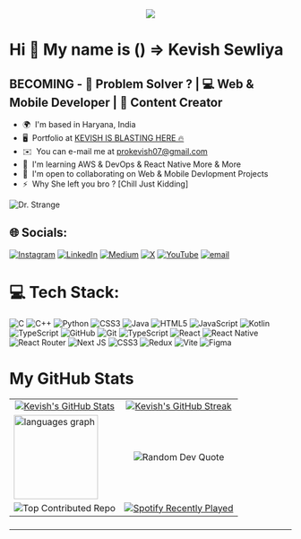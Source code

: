 <div align="center">
  <img src="https://profile-counter.glitch.me/kevish07/count.svg?"  />
</div>

###

Hi 👋
My name is () => Kevish Sewliya
============================================================================================================================================

BECOMING - 🧩 Problem Solver ? | 💻 Web & Mobile Developer | 📱 Content Creator
----------------------------------------------------------------------

* 🌍  I'm based in Haryana, India
* 🖥️  Portfolio at [KEVISH IS BLASTING HERE 🔥](https://kevish-is-building.github.io/Portfolio/)
* ✉️  You can e-mail me at [prokevish07@gmail.com](mailto:prokevish07@gmail.com)
* 🧠  I'm learning AWS & DevOps & React Native More & More
* 🤝  I'm open to collaborating on Web & Mobile Devlopment Projects
* ⚡  Why She left you bro ? [Chill Just Kidding]


![Dr. Strange](https://media1.tenor.com/m/1P7ZJ_sKwkcAAAAd/dr-strange-doctor-strange.gif)


## 🌐 Socials:
[![Instagram](https://img.shields.io/badge/Instagram-%23E4405F.svg?logo=Instagram&logoColor=white)](https://instagram.com/kevish_is_learning) [![LinkedIn](https://img.shields.io/badge/LinkedIn-%230077B5.svg?logo=linkedin&logoColor=white)](https://linkedin.com/in/kevish-sewliya) [![Medium](https://img.shields.io/badge/Medium-12100E?logo=medium&logoColor=white)](https://medium.com/@kevish07) [![X](https://img.shields.io/badge/X-black.svg?logo=X&logoColor=white)](https://x.com/kevish_on_x) [![YouTube](https://img.shields.io/badge/YouTube-%23FF0000.svg?logo=YouTube&logoColor=white)](https://youtube.com/@KEVISH07) [![email](https://img.shields.io/badge/Email-D14836?logo=gmail&logoColor=white)](mailto:prokevish07@gmail.com) 




# 💻 Tech Stack:
![C](https://img.shields.io/badge/c-%2300599C.svg?style=for-the-badge&logo=c&logoColor=white) ![C++](https://img.shields.io/badge/c++-%2300599C.svg?style=for-the-badge&logo=c%2B%2B&logoColor=white) ![Python](https://img.shields.io/badge/python-3670A0?style=for-the-badge&logo=python&logoColor=ffdd54) ![CSS3](https://img.shields.io/badge/css3-%231572B6.svg?style=for-the-badge&logo=css3&logoColor=white) ![Java](https://img.shields.io/badge/java-%23ED8B00.svg?style=for-the-badge&logo=openjdk&logoColor=white) ![HTML5](https://img.shields.io/badge/html5-%23E34F26.svg?style=for-the-badge&logo=html5&logoColor=white) ![JavaScript](https://img.shields.io/badge/javascript-%23323330.svg?style=for-the-badge&logo=javascript&logoColor=%23F7DF1E) ![Kotlin](https://img.shields.io/badge/kotlin-%237F52FF.svg?style=for-the-badge&logo=kotlin&logoColor=white) ![TypeScript](https://img.shields.io/badge/typescript-%23007ACC.svg?style=for-the-badge&logo=typescript&logoColor=white) ![GitHub](https://img.shields.io/badge/github-%23121011.svg?style=for-the-badge&logo=github&logoColor=white) ![Git](https://img.shields.io/badge/git-%23F05033.svg?style=for-the-badge&logo=git&logoColor=white) ![TypeScript](https://img.shields.io/badge/typescript-%23007ACC.svg?style=for-the-badge&logo=typescript&logoColor=white) ![React](https://img.shields.io/badge/react-%2320232a.svg?style=for-the-badge&logo=react&logoColor=%2361DAFB) ![React Native](https://img.shields.io/badge/react_native-%2320232a.svg?style=for-the-badge&logo=react&logoColor=%2361DAFB) ![React Router](https://img.shields.io/badge/React_Router-CA4245?style=for-the-badge&logo=react-router&logoColor=white) ![Next JS](https://img.shields.io/badge/Next-black?style=for-the-badge&logo=next.js&logoColor=white) ![CSS3](https://img.shields.io/badge/css3-%231572B6.svg?style=for-the-badge&logo=css3&logoColor=white) ![Redux](https://img.shields.io/badge/redux-%23593d88.svg?style=for-the-badge&logo=redux&logoColor=white) ![Vite](https://img.shields.io/badge/vite-%23646CFF.svg?style=for-the-badge&logo=vite&logoColor=white) ![Figma](https://img.shields.io/badge/figma-%23F24E1E.svg?style=for-the-badge&logo=figma&logoColor=white)


# My GitHub Stats

<table align="center">
  <tr>
    <td align="center">
      <a href="https://github.com/kevish07">
        <img src="https://github-readme-stats.vercel.app/api?username=kevish07&show_icons=true&count_private=true&title_color=0891b2&text_color=ffffff&icon_color=0891b2&bg_color=00000000&hide_border=true" alt="Kevish's GitHub Stats" />
      </a>
    </td>
    <td align="center">
      <a href="https://github.com/kevish07">
        <img src="https://github-readme-streak-stats.herokuapp.com/?user=kevish07&stroke=ffffff&background=00000000&ring=0891b2&fire=0891b2&currStreakNum=ffffff&currStreakLabel=0891b2&sideNums=ffffff&sideLabels=ffffff&dates=ffffff&hide_border=true" alt="Kevish's GitHub Streak" />
      </a>
    </td>
  </tr>
  <tr>
    <td align="center">
      <div align="left">
        <img src="https://github-readme-stats.vercel.app/api/top-langs?username=kevish07&locale=en&hide_title=false&layout=compact&card_width=320&langs_count=5&theme=dracula&hide_border=false&order=2" height="150" alt="languages graph" />
      </div>
    </td>
    <td align="center">
      <img src="https://quotes-github-readme.vercel.app/api?type=vertical&theme=gruvbox" alt="Random Dev Quote" />
    </td>
  </tr>
  <tr>
    <td align="center">
      <img src="https://github-contributor-stats.vercel.app/api?username=kevish07&limit=5&theme=highcontrast&combine_all_yearly_contributions=true" alt="Top Contributed Repo" />
    </td>
    <td align="center">
      <a href="https://open.spotify.com/user/31rmildqwrboa6ivzd5mvewbbvfe">
        <img src="https://spotify-recently-played-readme.vercel.app/api?user=31rmildqwrboa6ivzd5mvewbbvfe&count=5&unique=false" alt="Spotify Recently Played" />
      </a>
    </td>
  </tr>
</table>

###

---

